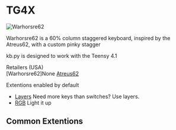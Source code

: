 # TG4X

![Warhorsre62](https://boardsource.imgix.net/d50e1163-06dd-4c18-826e-caacd0a4a33d.jpg?raw=true)

Warhorsre62 is a 60% column staggered keyboard, inspired by the Atreus62, with a custom pinky stagger 

kb.py is designed to work with the Teensy 4.1

Retailers (USA)  
[Warhorsre62]None
[Atreus62](https://shop.profetkeyboards.com/product/atreus62-keyboard)  

Extentions enabled by default  
- [Layers](https://github.com/KMKfw/kmk_firmware/tree/master/docs/layers.md) Need more keys than switches? Use layers.
- [RGB](https://github.com/KMKfw/kmk_firmware/tree/master/docs/rgb.md) Light it up

Common Extentions
-
